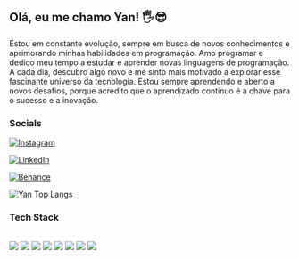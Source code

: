 ## Olá, eu me chamo Yan! 🖐️😎
Estou em constante evolução, sempre em busca de novos conhecimentos e aprimorando minhas habilidades em programação. Amo programar e dedico meu tempo a estudar e aprender novas linguagens de programação. A cada dia, descubro algo novo e me sinto mais motivado a explorar esse fascinante universo da tecnologia. Estou sempre aprendendo e aberto a novos desafios, porque acredito que o aprendizado contínuo é a chave para o sucesso e a inovação.

### Socials
[![Instagram](https://img.shields.io/badge/Instagram-E4405F?style=for-the-badge&logo=instagram&logoColor=white)](https://www.instagram.com/estudiohoag/)

[![LinkedIn](https://img.shields.io/badge/LinkedIn-0077B5?style=for-the-badge&logo=linkedin&logoColor=white)](https://www.linkedin.com/in/yan-carlos-00a740251/)

[![Behance](https://img.shields.io/badge/-Behance-blue?style=for-the-badge&logo=behance&logoColor=white)](https://www.behance.net/hoagdesignof)

![Yan Top Langs](https://github-readme-stats.vercel.app/api/top-langs/?username=devyank1&langs_count=8)

### Tech Stack

<div style="display: inline-block"><br>
    <img align="center" alt"html5" src="https://img.shields.io/badge/HTML5-E34F26?style=for-the-badge&logo=html5&logoColor=white"/> 
</div>
<div style="display: inline-block"><br>
    <img align="center" alt"html5" src="https://img.shields.io/badge/CSS-239120?&style=for-the-badge&logo=css3&logoColor=white"/> 
</div>
<div style="display: inline-block"><br>
    <img align="center" alt"html5" src="https://img.shields.io/badge/JavaScript-F7DF1E?style=for-the-badge&logo=javascript&logoColor=black"/> 
</div>
<div style="display: inline-block"><br>
    <img align="center" alt"html5" src="https://img.shields.io/badge/Adobe%20Photoshop-31A8FF?style=for-the-badge&logo=Adobe%20Photoshop&logoColor=black"/> 
</div>
<s style="display: inline-block"><br>
    <img align="center" alt"html5" src="https://img.shields.io/badge/Adobe%20Illustrator-FF9A00?style=for-the-badge&logo=adobe%20illustrator&logoColor=white"/> 
</s>
<div style="display: inline-block"><br>
    <img align="center" alt"html5" src="https://img.shields.io/badge/Adobe%20Lightroom-31A8FF?style=for-the-badge&logo=Adobe%20Lightroom&logoColor=white"/> 
</div>
<div style="display: inline-block"><br>
    <img align="center" alt"html5" src="https://img.shields.io/badge/Adobe%20Premiere%20Pro-9999FF?style=for-the-badge&logo=Adobe%20Premiere%20Pro&logoColor=whit"/> 
</div>
<div style="display: inline-block"><br>
    <img align="center" alt"html5" src="https://img.shields.io/badge/Adobe%20after%20affects-CF96FD?style=for-the-badge&logo=Adobe%20after%20effects&logoColor=393665"/> 
</div>
